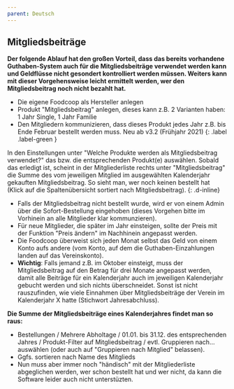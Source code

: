 ```yaml
---
parent: Deutsch
---
```

## Mitgliedsbeiträge

**Der folgende Ablauf hat den großen Vorteil, dass das bereits vorhandene Guthaben-System auch für die Mitgliedsbeiträge verwendet werden kann und Geldflüsse nicht gesondert kontrolliert werden müssen. Weiters kann mit dieser Vorgehensweise leicht ermittelt werden, wer den Mitgliedsbeitrag noch nicht bezahlt hat.**

* Die eigene Foodcoop als Hersteller anlegen
* Produkt "Mitgliedsbeitrag" anlegen, dieses kann z.B. 2 Varianten haben: 1 Jahr Single, 1 Jahr Familie
* Den Mitgliedern kommunizieren, dass dieses Produkt jedes Jahr z.B. bis Ende Februar bestellt werden muss.
Neu ab v3.2 (Frühjahr 2021)
{: .label .label-green }

In den Einstellungen unter "Welche Produkte werden als Mitgliedsbeitrag verwendet?" das bzw. die entsprechenden Produkt(e) auswählen. Sobald das erledigt ist, scheint in der Mitgliederliste rechts unter "Mitgliedsbeitrag" die Summe des vom jeweiligen Mitglied im ausgewählten Kalenderjahr gekauften Mitgliedsbeitrag. So sieht man, wer noch keinen bestellt hat (Klick auf die Spaltenübersicht sortiert nach Mitgliedsbeitrag).
{: .d-inline}

* Falls der Mitgliedsbeitrag nicht bestellt wurde, wird er von einem Admin über die Sofort-Bestellung eingehoben (dieses Vorgehen bitte im Vorhinein an alle Mitglieder klar kommunzieren).
* Für neue Mitglieder, die später im Jahr einsteigen, sollte der Preis mit der Funktion "Preis ändern" im Nachhinein angepasst werden.
* Die Foodcoop überweist sich jeden Monat selbst das Geld von einem Konto aufs andere (vom Konto, auf dem die Guthaben-Einzahlungen landen auf das Vereinskonto).
* **Wichtig**: Falls jemand z.B. im Oktober einsteigt, muss der Mitgliedsbeitrag auf den Betrag für drei Monate angepasst werden, damit alle Beiträge für ein Kalenderjahr auch im jeweiligen Kalenderjahr gebucht werden und sich nichts überschneidet. Sonst ist nicht rauszufinden, wie viele Einnahmen über Mitgliedsbeiträge der Verein im Kalenderjahr X hatte (Stichwort Jahresabchluss).


**Die Summe der Mitgliedsbeiträge eines Kalenderjahres findet man so raus:**
* Bestellungen / Mehrere Abholtage / 01.01. bis 31.12. des entsprechenden Jahres / Produkt-Filter auf Mitgliedsbeitrag / evtl. Gruppieren nach... auswählen (oder auch auf "Gruppieren nach Mitglied" belassen).
* Ggfs. sortieren nach Name des Mitglieds
* Nun muss aber immer noch "händisch" mit der Mitgliederliste abgeglichen werden, wer schon bestellt hat und wer nicht, da kann die Software leider auch nicht unterstüzten.
